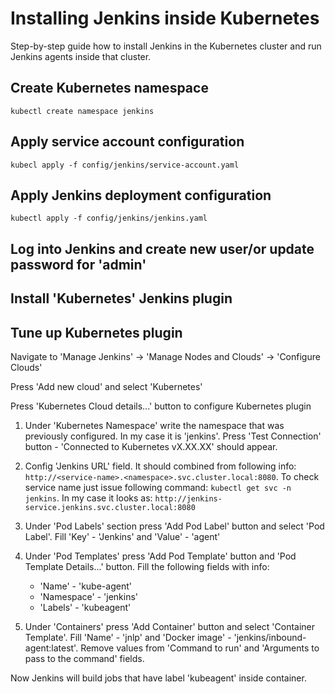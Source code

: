 # Installing Jenkins inside Kubernetes

Step-by-step guide how to install Jenkins in the Kubernetes cluster and run Jenkins agents inside that cluster.

## Create Kubernetes namespace

`kubectl create namespace jenkins`

## Apply service account configuration

`kubecl apply -f config/jenkins/service-account.yaml`

## Apply Jenkins deployment configuration

`kubectl apply -f config/jenkins/jenkins.yaml`

## Log into Jenkins and create new user/or update password for 'admin'

## Install 'Kubernetes' Jenkins plugin

## Tune up Kubernetes plugin

Navigate to 'Manage Jenkins' -> 'Manage Nodes and Clouds' -> 'Configure Clouds'

Press 'Add new cloud' and select 'Kubernetes'

Press 'Kubernetes Cloud details...' button to configure Kubernetes plugin

1. Under 'Kubernetes Namespace' write the namespace that was previously configured. In my case it is 'jenkins'.
Press 'Test Connection' button - 'Connected to Kubernetes vX.XX.XX' should appear.

2. Config 'Jenkins URL' field.
It should combined from following info: `http://<service-name>.<namespace>.svc.cluster.local:8080`. To check service name just issue following command: `kubectl get svc -n jenkins`. In my case it looks as: `http://jenkins-service.jenkins.svc.cluster.local:8080`

3. Under 'Pod Labels' section press 'Add Pod Label' button and select 'Pod Label'. Fill 'Key' - 'Jenkins' and 'Value' - 'agent'

4. Under 'Pod Templates' press 'Add Pod Template' button and 'Pod Template Details...' button. Fill the following fields with info:
    - 'Name' - 'kube-agent'
    - 'Namespace' - 'jenkins'
    - 'Labels' - 'kubeagent'

5. Under 'Containers' press 'Add Container' button and select 'Container Template'. Fill 'Name' - 'jnlp' and 'Docker image' - 'jenkins/inbound-agent:latest'. Remove values from 'Command to run' and 'Arguments to pass to the command' fields.

Now Jenkins will build jobs that have label 'kubeagent' inside container.
